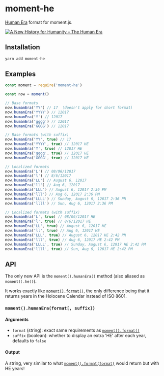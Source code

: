 # moment-he

[Human Era](https://en.wikipedia.org/wiki/Holocene_calendar) format for moment.js.

[![A New History for Humanity – The Human Era](http://img.youtube.com/vi/czgOWmtGVGs/0.jpg)](http://www.youtube.com/watch?v=czgOWmtGVGs)

## Installation

```sh
yarn add moment-he
```

## Examples

```js
const moment = require('moment-he')

const now = moment()

// Base formats
now.humanEra('YY') // 17  (doesn't apply for short format)
now.humanEra('YYYY') // 12017
now.humanEra('Y') // 12017
now.humanEra('gggg') // 12017
now.humanEra('GGGG') // 12017

// Base formats (with suffix)
now.humanEra('YY', true) // 17
now.humanEra('YYYY', true) // 12017 HE
now.humanEra('Y', true) // 12017 HE
now.humanEra('gggg', true) // 12017 HE
now.humanEra('GGGG', true) // 12017 HE

// Localized formats
now.humanEra('L') // 08/06/12017
now.humanEra('l') // 8/6/12017
now.humanEra('LL') // August 6, 12017
now.humanEra('ll') // Aug 6, 12017
now.humanEra('LLL') // August 6, 12017 2:36 PM
now.humanEra('lll') // Aug 6, 12017 2:36 PM
now.humanEra('LLLL') // Sunday, August 6, 12017 2:36 PM
now.humanEra('llll') // Sun, Aug 6, 12017 2:36 PM

// Localized formats (with suffix)
now.humanEra('L', true) // 08/06/12017 HE
now.humanEra('l', true) // 8/6/12017 HE
now.humanEra('LL', true) // August 6, 12017 HE
now.humanEra('ll', true) // Aug 6, 12017 HE
now.humanEra('LLL', true) // August 6, 12017 HE 2:42 PM
now.humanEra('lll', true) // Aug 6, 12017 HE 2:42 PM
now.humanEra('LLLL', true) // Sunday, August 6, 12017 HE 2:42 PM
now.humanEra('llll', true) // Sun, Aug 6, 12017 HE 2:42 PM

```

## API

The only new API is the `moment().humanEra()` method (also aliased as `moment().he()`).

It works exactly like [`moment().format()`](https://momentjs.com/docs/#/displaying/format/), the only difference being that it returns years in the Holocene Calendar instead of ISO 8601.

### `moment().humanEra(format[, suffix])`

#### Arguments
- `format` (string): exact same requirements as [`moment().format()`](https://momentjs.com/docs/#/displaying/format/)
- `suffix` (boolean): whether to display an extra 'HE' after each year, defaults to `false`

#### Output
A string, very similar to what [`moment().format(format)`](https://momentjs.com/docs/#/displaying/format/) would return but with HE years!
